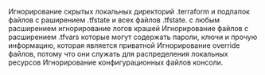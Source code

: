 Игнорирование скрытых локальных директорий .terraform и подпапок
файлов с раширением .tfstate и всех файлов .tfstate. с любым расширением
игнорирование логов крашей
Игнорирование файлов с расширением .tfvars которые могут содержать пароли, ключи и прочую информацию, которая является приватной
Игнорирование override файлов, потому что они служать для распределения локальных ресурсов
Игнорирование конфигурационных файлов консоли.
